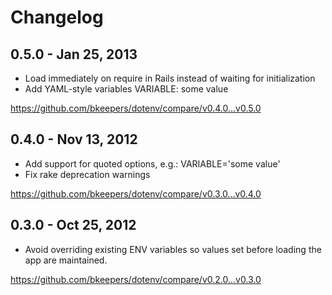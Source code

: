 # Changelog

## 0.5.0 - Jan 25, 2013

* Load immediately on require in Rails instead of waiting for initialization
* Add YAML-style variables
    VARIABLE: some value

https://github.com/bkeepers/dotenv/compare/v0.4.0...v0.5.0

## 0.4.0 - Nov 13, 2012

* Add support for quoted options, e.g.:
    VARIABLE='some value'
* Fix rake deprecation warnings

https://github.com/bkeepers/dotenv/compare/v0.3.0...v0.4.0

## 0.3.0 - Oct 25, 2012

* Avoid overriding existing ENV variables so values set before loading the app are maintained.

https://github.com/bkeepers/dotenv/compare/v0.2.0...v0.3.0
